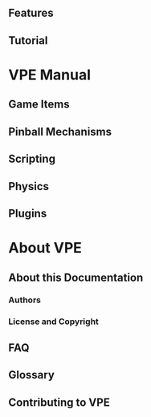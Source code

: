 
## Features

## Tutorial

# VPE Manual

## Game Items

## Pinball Mechanisms

## Scripting

## Physics

## Plugins

# About VPE

## About this Documentation

### Authors
### License and Copyright

## FAQ

## Glossary

## Contributing to VPE